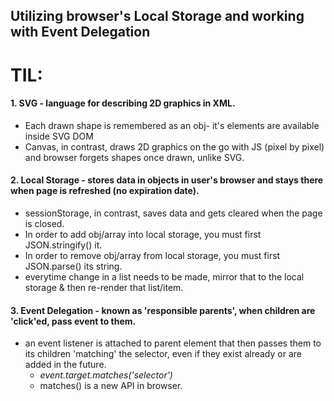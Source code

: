 ## Utilizing browser's Local Storage and working with Event Delegation

# TIL:

#### 1. SVG - language for describing 2D graphics in XML.

- Each drawn shape is remembered as an obj- it's elements are available inside SVG DOM
- Canvas, in contrast, draws 2D graphics on the go with JS (pixel by pixel) and browser forgets shapes once drawn, unlike SVG.

#### 2. Local Storage - stores data in objects in user's browser and stays there when page is refreshed (no expiration date).

- sessionStorage, in contrast, saves data and gets cleared when the page is closed.
- In order to add obj/array into local storage, you must first JSON.stringify() it.
- In order to remove obj/array from local storage, you must first JSON.parse() its string.
- everytime change in a list needs to be made, mirror that to the local storage & then re-render that list/item.

#### 3. Event Delegation - known as 'responsible parents', when children are 'click'ed, pass event to them.

- an event listener is attached to parent element that then passes them to its children 'matching' the selector, even if they exist already or are added in the future.
  - _event.target.matches('selector')_
  - matches() is a new API in browser.
